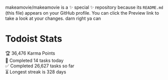 makeamovie/makeamovie is a ✨ special ✨ repository because its `README.md` (this file) appears on your GitHub profile.
You can click the Preview link to take a look at your changes. darn right ya can

# Todoist Stats

<!-- TODO-IST:START -->
🏆  36,476 Karma Points           
🌸  Completed 14 tasks today           
✅  Completed 26,627 tasks so far           
⏳  Longest streak is 328 days
<!-- TODO-IST:END -->